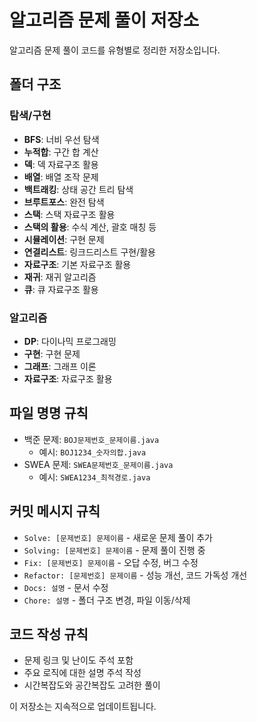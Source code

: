 # 알고리즘 문제 풀이 저장소

알고리즘 문제 풀이 코드를 유형별로 정리한 저장소입니다.

## 폴더 구조

### 탐색/구현

- **BFS**: 너비 우선 탐색
- **누적합**: 구간 합 계산
- **덱**: 덱 자료구조 활용
- **배열**: 배열 조작 문제
- **백트래킹**: 상태 공간 트리 탐색
- **브루트포스**: 완전 탐색
- **스택**: 스택 자료구조 활용
- **스택의 활용**: 수식 계산, 괄호 매칭 등
- **시뮬레이션**: 구현 문제
- **연결리스트**: 링크드리스트 구현/활용
- **자료구조**: 기본 자료구조 활용
- **재귀**: 재귀 알고리즘
- **큐**: 큐 자료구조 활용

### 알고리즘

- **DP**: 다이나믹 프로그래밍
- **구현**: 구현 문제
- **그래프**: 그래프 이론
- **자료구조**: 자료구조 활용

## 파일 명명 규칙

- 백준 문제: `BOJ문제번호_문제이름.java`
  - 예시: `BOJ1234_숫자의합.java`
- SWEA 문제: `SWEA문제번호_문제이름.java`
  - 예시: `SWEA1234_최적경로.java`

## 커밋 메시지 규칙

- `Solve: [문제번호] 문제이름` - 새로운 문제 풀이 추가
- `Solving: [문제번호] 문제이름` - 문제 풀이 진행 중
- `Fix: [문제번호] 문제이름` - 오답 수정, 버그 수정
- `Refactor: [문제번호] 문제이름` - 성능 개선, 코드 가독성 개선
- `Docs: 설명` - 문서 수정
- `Chore: 설명` - 폴더 구조 변경, 파일 이동/삭제

## 코드 작성 규칙

- 문제 링크 및 난이도 주석 포함
- 주요 로직에 대한 설명 주석 작성
- 시간복잡도와 공간복잡도 고려한 풀이

이 저장소는 지속적으로 업데이트됩니다.
